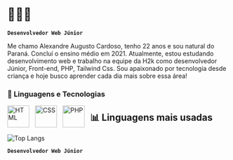# 🚀🤖📘 

**`Desenvolvedor Web Júnior`**

Me chamo Alexandre Augusto Cardoso, tenho 22 anos e sou natural do Paraná. Concluí o ensino médio em 2021. Atualmente, estou estudando desenvolvimento web e trabalho na equipe da H2k como desenvolvedor Júnior, Front-end, PHP, Tailwind Css. Sou apaixonado por tecnologia desde criança e hoje busco aprender cada dia mais sobre essa área!


### 🤖 Linguagens e Tecnologias

<img 
    align="left" 
    alt="HTML"
    title="HTML" 
    width="50px" 
    style="padding-right: 10px;" 
    src="https://cdn.jsdelivr.net/gh/devicons/devicon@latest/icons/html5/html5-original-wordmark.svg" 
 />  
 
 <img
    align="left" 
    alt="CSS"
    title="CSS" 
    width="50px" 
    style="padding-right: 10px;" 
    src="https://cdn.jsdelivr.net/gh/devicons/devicon@latest/icons/css3/css3-original-wordmark.svg" />


<img
    align="left" 
    alt="PHP"
    title="SQL" 
    width="50px" 
    style="padding-right: 10px;" 
    src="https://cdn.jsdelivr.net/gh/devicons/devicon@latest/icons/php/php-original.svg" />

 
## 📊 Linguagens mais usadas

![Top Langs](https://github-readme-stats.vercel.app/api/top-langs/?username=alexandrecardos0&layout=compact&langs_count=6&bg_color=00000000)


 

**`Desenvolvedor Web Júnior`**








           


<br/>   
<br/>



<!--
**alexandrecardos0/alexandrecardos0** is a ✨ _special_ ✨ repository because its `README.md` (this file) appears on your GitHub profile.

Here are some ideas to get you started:

- 🔭 I’m currently working on ...
- 🌱 I’m currently learning ...
- 👯 I’m looking to collaborate on ...
- 🤔 I’m looking for help with ...
- 💬 Ask me about ...
- 📫 How to reach me: ...
- 😄 Pronouns: ...
- ⚡ Fun fact: ...
-->
